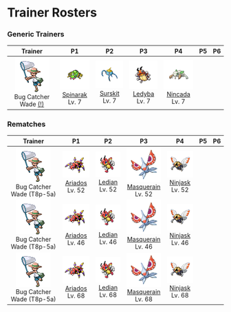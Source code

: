 # Trainer Rosters

### Generic Trainers

| Trainer | P1 | P2 | P3 | P4 | P5 | P6 |
|:-------:|:--:|:--:|:--:|:--:|:--:|:--:|
| ![Bug Catcher Wade [(!)](#rematches)](../../assets/trainers/bug_catcher.png "Bug Catcher Wade [(!)](#rematches)")<br>Bug Catcher Wade [(!)](#rematches) | ![Spinarak](../../assets/sprites/spinarak/front.gif "Spinarak")<br>[Spinarak](../../pokemon/spinarak.md/)<br>Lv. 7 | ![Surskit](../../assets/sprites/surskit/front.gif "Surskit")<br>[Surskit](../../pokemon/surskit.md/)<br>Lv. 7 | ![Ledyba](../../assets/sprites/ledyba/front.gif "Ledyba")<br>[Ledyba](../../pokemon/ledyba.md/)<br>Lv. 7 | ![Nincada](../../assets/sprites/nincada/front.gif "Nincada")<br>[Nincada](../../pokemon/nincada.md/)<br>Lv. 7 |


### Rematches

| Trainer | P1 | P2 | P3 | P4 | P5 | P6 |
|:-------:|:--:|:--:|:--:|:--:|:--:|:--:|
| ![Bug Catcher Wade (T8p-5a)](../../assets/trainers/bug_catcher.png "Bug Catcher Wade (T8p-5a)")<br>Bug Catcher Wade (T8p-5a) | ![Ariados](../../assets/sprites/ariados/front.gif "Ariados")<br>[Ariados](../../pokemon/ariados.md/)<br>Lv. 52 | ![Ledian](../../assets/sprites/ledian/front.gif "Ledian")<br>[Ledian](../../pokemon/ledian.md/)<br>Lv. 52 | ![Masquerain](../../assets/sprites/masquerain/front.gif "Masquerain")<br>[Masquerain](../../pokemon/masquerain.md/)<br>Lv. 52 | ![Ninjask](../../assets/sprites/ninjask/front.gif "Ninjask")<br>[Ninjask](../../pokemon/ninjask.md/)<br>Lv. 52 |
| ![Bug Catcher Wade (T8p-5a)](../../assets/trainers/bug_catcher.png "Bug Catcher Wade (T8p-5a)")<br>Bug Catcher Wade (T8p-5a) | ![Ariados](../../assets/sprites/ariados/front.gif "Ariados")<br>[Ariados](../../pokemon/ariados.md/)<br>Lv. 46 | ![Ledian](../../assets/sprites/ledian/front.gif "Ledian")<br>[Ledian](../../pokemon/ledian.md/)<br>Lv. 46 | ![Masquerain](../../assets/sprites/masquerain/front.gif "Masquerain")<br>[Masquerain](../../pokemon/masquerain.md/)<br>Lv. 46 | ![Ninjask](../../assets/sprites/ninjask/front.gif "Ninjask")<br>[Ninjask](../../pokemon/ninjask.md/)<br>Lv. 46 |
| ![Bug Catcher Wade (T8p-5a)](../../assets/trainers/bug_catcher.png "Bug Catcher Wade (T8p-5a)")<br>Bug Catcher Wade (T8p-5a) | ![Ariados](../../assets/sprites/ariados/front.gif "Ariados")<br>[Ariados](../../pokemon/ariados.md/)<br>Lv. 68 | ![Ledian](../../assets/sprites/ledian/front.gif "Ledian")<br>[Ledian](../../pokemon/ledian.md/)<br>Lv. 68 | ![Masquerain](../../assets/sprites/masquerain/front.gif "Masquerain")<br>[Masquerain](../../pokemon/masquerain.md/)<br>Lv. 68 | ![Ninjask](../../assets/sprites/ninjask/front.gif "Ninjask")<br>[Ninjask](../../pokemon/ninjask.md/)<br>Lv. 68 |


